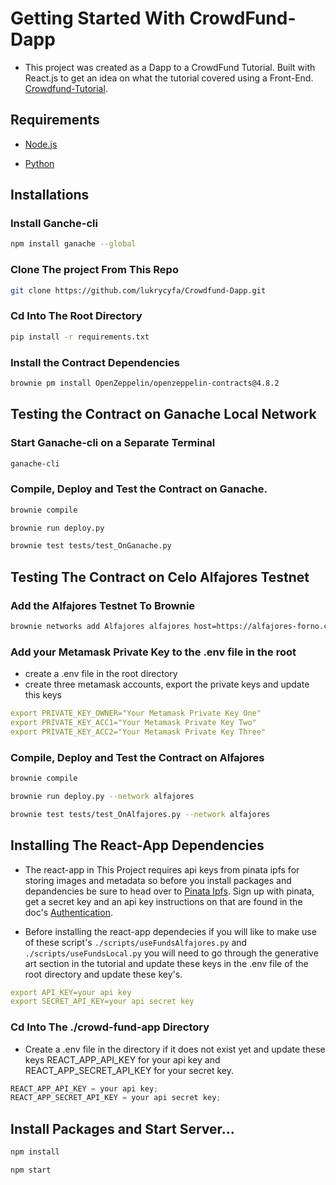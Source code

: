 # Getting Started With CrowdFund-Dapp

- This project was created as a Dapp to a CrowdFund Tutorial. Built with React.js to get an idea on what the tutorial covered using a Front-End. [Crowdfund-Tutorial](https://github.com/lukrycyfa/crowdfund-tutorial-main).

## Requirements

- [Node.js](https://nodejs.org/en/download)

- [Python](https://www.python.org/downloads/)

## Installations

### Install Ganche-cli

```bash
npm install ganache --global
```
### Clone The project From This Repo

```bash
git clone https://github.com/lukrycyfa/Crowdfund-Dapp.git
```
### Cd Into The Root Directory

```bash
pip install -r requirements.txt
```
### Install the Contract Dependencies

```bash
brownie pm install OpenZeppelin/openzeppelin-contracts@4.8.2
```
## Testing the Contract on Ganache Local Network

### Start Ganache-cli on a Separate Terminal

```bash
ganache-cli
```
### Compile, Deploy and Test the Contract on Ganache.

```bash
brownie compile
```
```bash
brownie run deploy.py
```
```bash
brownie test tests/test_OnGanache.py
```


## Testing The Contract on Celo Alfajores Testnet

### Add the Alfajores Testnet To Brownie

```bash
brownie networks add Alfajores alfajores host=https://alfajores-forno.celo-testnet.org chainid=44787 explorer=https://alfajores-blockscout.celo-testnet.org
```

### Add your Metamask Private Key to the .env file in the root
- create a .env file in the root directory
- create three metamask accounts, export the private keys and update this keys 

```yaml
export PRIVATE_KEY_OWNER="Your Metamask Private Key One"
export PRIVATE_KEY_ACC1="Your Metamask Private Key Two"
export PRIVATE_KEY_ACC2="Your Metamask Private Key Three"
```
### Compile, Deploy and Test the Contract on Alfajores

```bash
brownie compile
```
```bash
brownie run deploy.py --network alfajores
```
```bash
brownie test tests/test_OnAlfajores.py --network alfajores
```

## Installing The React-App Dependencies
- The react-app in This Project requires api keys from pinata ipfs for storing images and metadata so before you install packages and depandencies be sure to head over to [Pinata Ipfs](https://app.pinata.cloud/). Sign up with pinata, get a secret key and an api key instructions on that are found in the doc's [Authentication](https://docs.pinata.cloud/pinata-api/authentication).

- Before installing the react-app dependecies if you will like to make use of these script's `./scripts/useFundsAlfajores.py` and `./scripts/useFundsLocal.py` you will need to go through the generative art section in the tutorial and update these keys in the .env file of the root directory and update these key's.

```yaml
export API_KEY=your api key
export SECRET_API_KEY=your api secret key
```

### Cd Into The ./crowd-fund-app Directory
- Create a .env file in the directory if it does not exist yet and update these keys REACT_APP_API_KEY for your api key and REACT_APP_SECRET_API_KEY for your secret key.

```js
REACT_APP_API_KEY = your api key;
REACT_APP_SECRET_API_KEY = your api secret key;
```

## Install Packages and Start Server...

```bash
npm install
```

```bash
npm start
```
